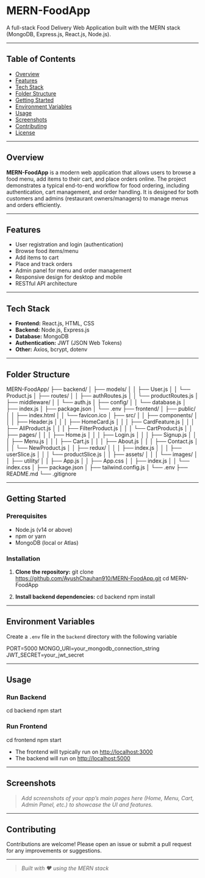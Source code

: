# MERN-FoodApp

A full-stack Food Delivery Web Application built with the MERN stack (MongoDB, Express.js, React.js, Node.js).

---

## Table of Contents

- [Overview](#overview)
- [Features](#features)
- [Tech Stack](#tech-stack)
- [Folder Structure](#folder-structure)
- [Getting Started](#getting-started)
- [Environment Variables](#environment-variables)
- [Usage](#usage)
- [Screenshots](#screenshots)
- [Contributing](#contributing)
- [License](#license)

---

## Overview

**MERN-FoodApp** is a modern web application that allows users to browse a food menu, add items to their cart, and place orders online. The project demonstrates a typical end-to-end workflow for food ordering, including authentication, cart management, and order handling. It is designed for both customers and admins (restaurant owners/managers) to manage menus and orders efficiently.

---

## Features

- User registration and login (authentication)
- Browse food items/menu
- Add items to cart
- Place and track orders
- Admin panel for menu and order management
- Responsive design for desktop and mobile
- RESTful API architecture

---

## Tech Stack

- **Frontend:** React.js, HTML, CSS
- **Backend:** Node.js, Express.js
- **Database:** MongoDB
- **Authentication:** JWT (JSON Web Tokens)
- **Other:** Axios, bcrypt, dotenv

---

## Folder Structure

MERN-FoodApp/
├── backend/
│   ├── models/
│   │   ├── User.js
│   │   └── Product.js
│   ├── routes/
│   │   ├── authRoutes.js
│   │   └── productRoutes.js
│   ├── middleware/
│   │   └── auth.js
│   ├── config/
│   │   └── database.js
│   ├── index.js
│   ├── package.json
│   └── .env
├── frontend/
│   ├── public/
│   │   ├── index.html
│   │   └── favicon.ico
│   ├── src/
│   │   ├── components/
│   │   │   ├── Header.js
│   │   │   ├── HomeCard.js
│   │   │   ├── CardFeature.js
│   │   │   ├── AllProduct.js
│   │   │   ├── FilterProduct.js
│   │   │   └── CartProduct.js
│   │   ├── pages/
│   │   │   ├── Home.js
│   │   │   ├── Login.js
│   │   │   ├── Signup.js
│   │   │   ├── Menu.js
│   │   │   ├── Cart.js
│   │   │   ├── About.js
│   │   │   ├── Contact.js
│   │   │   └── NewProduct.js
│   │   ├── redux/
│   │   │   ├── index.js
│   │   │   ├── userSlice.js
│   │   │   └── productSlice.js
│   │   ├── assets/
│   │   │   └── images/
│   │   ├── utility/
│   │   ├── App.js
│   │   ├── App.css
│   │   ├── index.js
│   │   └── index.css
│   ├── package.json
│   ├── tailwind.config.js
│   └── .env
├── README.md
└── .gitignore

---

## Getting Started

### Prerequisites

- Node.js (v14 or above)
- npm or yarn
- MongoDB (local or Atlas)

### Installation

1. **Clone the repository:**
   git clone https://github.com/AyushChauhan910/MERN-FoodApp.git
   cd MERN-FoodApp

2. **Install backend dependencies:**
  cd backend
  npm install

---

## Environment Variables

Create a `.env` file in the `backend` directory with the following variable

  PORT=5000
  MONGO_URI=your_mongodb_connection_string
  JWT_SECRET=your_jwt_secret

---

## Usage

### Run Backend
  cd backend
  npm start

### Run Frontend
  cd frontend
  npm start

- The frontend will typically run on [http://localhost:3000](http://localhost:3000)
- The backend will run on [http://localhost:5000](http://localhost:5000)

---

## Screenshots

> _Add screenshots of your app’s main pages here (Home, Menu, Cart, Admin Panel, etc.) to showcase the UI and features._

---

## Contributing

Contributions are welcome! Please open an issue or submit a pull request for any improvements or suggestions.

---

> _Built with ❤️ using the MERN stack_
